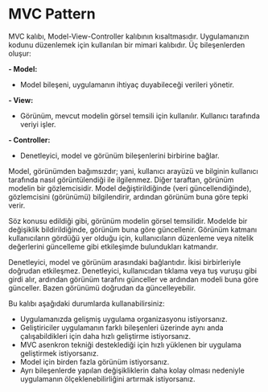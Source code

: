 # MVC Pattern

MVC kalıbı, Model-View-Controller kalıbının kısaltmasıdır. Uygulamanızın kodunu düzenlemek için kullanılan bir mimari kalıbıdır. Üç bileşenlerden oluşur:

**- Model:**

  - Model bileşeni, uygulamanın ihtiyaç duyabileceği verileri yönetir.

**- View:**

  - Görünüm, mevcut modelin görsel temsili için kullanılır. Kullanıcı tarafında veriyi işler.

**- Controller:**

  - Denetleyici, model ve görünüm bileşenlerini birbirine bağlar.

Model, görünümden bağımsızdır; yani, kullanıcı arayüzü ve bilginin kullanıcı tarafında nasıl görüntülendiği ile ilgilenmez. Diğer taraftan, görünüm modelin bir gözlemcisidir. Model değiştirildiğinde (veri güncellendiğinde), gözlemcisini (görünümü) bilgilendirir, ardından görünüm buna göre tepki verir.

Söz konusu edildiği gibi, görünüm modelin görsel temsilidir. Modelde bir değişiklik bildirildiğinde, görünüm buna göre güncellenir. Görünüm katmanı kullanıcıların gördüğü yer olduğu için, kullanıcıların düzenleme veya nitelik değerlerini güncelleme gibi etkileşimde bulundukları katmandır.

Denetleyici, model ve görünüm arasındaki bağlantıdır. İkisi birbirleriyle doğrudan etkileşmez. Denetleyici, kullanıcıdan tıklama veya tuş vuruşu gibi girdi alır, ardından görünüm tarafını günceller ve ardından modeli buna göre günceller. Bazen görünümü doğrudan da güncelleyebilir.

Bu kalıbı aşağıdaki durumlarda kullanabilirsiniz:

* Uygulamanızda gelişmiş uygulama organizasyonu istiyorsanız.
* Geliştiriciler uygulamanın farklı bileşenleri üzerinde aynı anda çalışabildikleri için daha hızlı geliştirme istiyorsanız.
* MVC asenkron tekniği desteklediği için hızlı yüklenen bir uygulama geliştirmek istiyorsanız.
* Model için birden fazla görünüm istiyorsanız.
* Ayrı bileşenlerde yapılan değişikliklerin daha kolay olması nedeniyle uygulamanın ölçeklenebilirliğini artırmak istiyorsanız.
